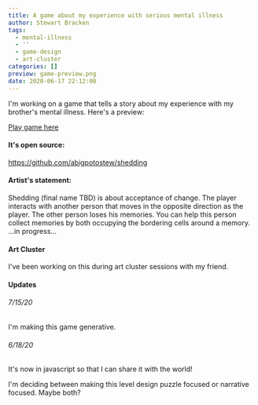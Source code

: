 ```yaml
---
title: A game about my experience with serious mental illness
author: Stewart Bracken
tags:
  - mental-illness
  - ''
  - game-design
  - art-cluster
categories: []
preview: game-preview.png
date: 2020-06-17 22:12:00
---
```

I'm working on a game that tells a story about my experience with my brother's mental illness. Here's a preview:

[Play game here](https://abigpotostew.github.io/shedding/app/)

#### It's open source:
https://github.com/abigpotostew/shedding


#### Artist's statement:

Shedding (final name TBD) is about acceptance of change. The player interacts with another person that moves in the opposite direction as the player. The other person loses his memories. You can help this person collect memories by both occupying the bordering cells around a memory. ...in progress...

#### Art Cluster
I've been working on this during art cluster sessions with my friend.

#### Updates
###### 7/15/20
I'm making this game generative.
###### 6/18/20
It's now in javascript so that I can share it with the world!

I'm deciding between making this level design puzzle focused or narrative focused. Maybe both?

